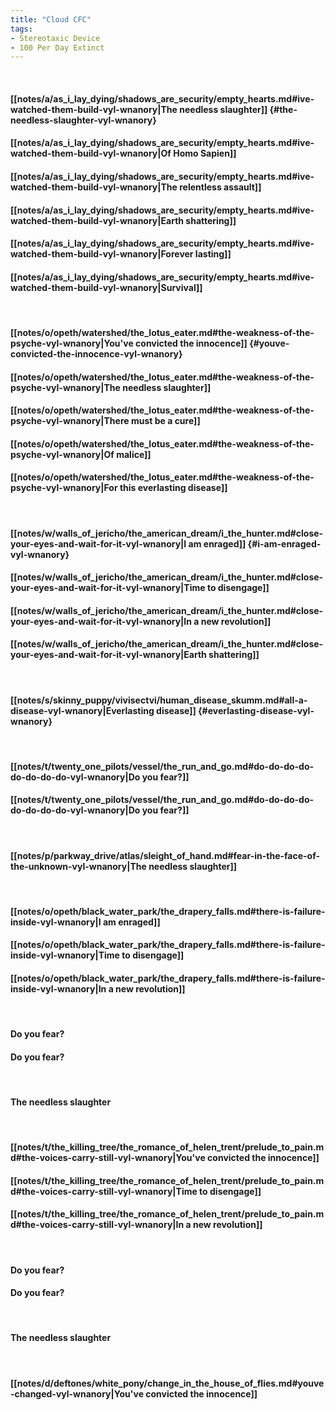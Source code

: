 ```yaml
---
title: "Cloud CFC"
tags:
- Stereotaxic Device
- 100 Per Day Extinct
---
```

&nbsp;
#### [[notes/a/as_i_lay_dying/shadows_are_security/empty_hearts.md#ive-watched-them-build-vyl-wnanory|The needless slaughter]] {#the-needless-slaughter-vyl-wnanory}
#### [[notes/a/as_i_lay_dying/shadows_are_security/empty_hearts.md#ive-watched-them-build-vyl-wnanory|Of Homo Sapien]]
#### [[notes/a/as_i_lay_dying/shadows_are_security/empty_hearts.md#ive-watched-them-build-vyl-wnanory|The relentless assault]]
#### [[notes/a/as_i_lay_dying/shadows_are_security/empty_hearts.md#ive-watched-them-build-vyl-wnanory|Earth shattering]]
#### [[notes/a/as_i_lay_dying/shadows_are_security/empty_hearts.md#ive-watched-them-build-vyl-wnanory|Forever lasting]]
#### [[notes/a/as_i_lay_dying/shadows_are_security/empty_hearts.md#ive-watched-them-build-vyl-wnanory|Survival]]
&nbsp;
#### [[notes/o/opeth/watershed/the_lotus_eater.md#the-weakness-of-the-psyche-vyl-wnanory|You've convicted the innocence]] {#youve-convicted-the-innocence-vyl-wnanory}
#### [[notes/o/opeth/watershed/the_lotus_eater.md#the-weakness-of-the-psyche-vyl-wnanory|The needless slaughter]]
#### [[notes/o/opeth/watershed/the_lotus_eater.md#the-weakness-of-the-psyche-vyl-wnanory|There must be a cure]]
#### [[notes/o/opeth/watershed/the_lotus_eater.md#the-weakness-of-the-psyche-vyl-wnanory|Of malice]]
#### [[notes/o/opeth/watershed/the_lotus_eater.md#the-weakness-of-the-psyche-vyl-wnanory|For this everlasting disease]]
&nbsp;
#### [[notes/w/walls_of_jericho/the_american_dream/i_the_hunter.md#close-your-eyes-and-wait-for-it-vyl-wnanory|I am enraged]] {#i-am-enraged-vyl-wnanory}
#### [[notes/w/walls_of_jericho/the_american_dream/i_the_hunter.md#close-your-eyes-and-wait-for-it-vyl-wnanory|Time to disengage]]
#### [[notes/w/walls_of_jericho/the_american_dream/i_the_hunter.md#close-your-eyes-and-wait-for-it-vyl-wnanory|In a new revolution]]
#### [[notes/w/walls_of_jericho/the_american_dream/i_the_hunter.md#close-your-eyes-and-wait-for-it-vyl-wnanory|Earth shattering]]
&nbsp;
#### [[notes/s/skinny_puppy/vivisectvi/human_disease_skumm.md#all-a-disease-vyl-wnanory|Everlasting disease]] {#everlasting-disease-vyl-wnanory}
&nbsp;
#### [[notes/t/twenty_one_pilots/vessel/the_run_and_go.md#do-do-do-do-do-do-do-do-vyl-wnanory|Do you fear?]]
#### [[notes/t/twenty_one_pilots/vessel/the_run_and_go.md#do-do-do-do-do-do-do-do-vyl-wnanory|Do you fear?]]
&nbsp;
#### [[notes/p/parkway_drive/atlas/sleight_of_hand.md#fear-in-the-face-of-the-unknown-vyl-wnanory|The needless slaughter]]
&nbsp;
#### [[notes/o/opeth/black_water_park/the_drapery_falls.md#there-is-failure-inside-vyl-wnanory|I am enraged]]
#### [[notes/o/opeth/black_water_park/the_drapery_falls.md#there-is-failure-inside-vyl-wnanory|Time to disengage]]
#### [[notes/o/opeth/black_water_park/the_drapery_falls.md#there-is-failure-inside-vyl-wnanory|In a new revolution]]
&nbsp;
#### Do you fear?
#### Do you fear?
&nbsp;
#### The needless slaughter
&nbsp;
#### [[notes/t/the_killing_tree/the_romance_of_helen_trent/prelude_to_pain.md#the-voices-carry-still-vyl-wnanory|You've convicted the innocence]]
#### [[notes/t/the_killing_tree/the_romance_of_helen_trent/prelude_to_pain.md#the-voices-carry-still-vyl-wnanory|Time to disengage]]
#### [[notes/t/the_killing_tree/the_romance_of_helen_trent/prelude_to_pain.md#the-voices-carry-still-vyl-wnanory|In a new revolution]]
&nbsp;
#### Do you fear?
#### Do you fear?
&nbsp;
#### The needless slaughter
&nbsp;
#### [[notes/d/deftones/white_pony/change_in_the_house_of_flies.md#youve-changed-vyl-wnanory|You've convicted the innocence]]
